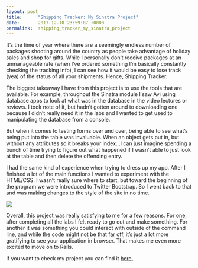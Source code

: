 ```yaml
---
layout: post
title:      "Shipping Tracker: My Sinatra Project"
date:       2017-12-10 23:59:07 +0000
permalink:  shipping_tracker_my_sinatra_project
---
```



It’s the time of year where there are a seemingly endless number of packages shooting around the country as people take advantage of holiday sales and shop for gifts. While I personally don’t receive packages at an unmanageable rate (when I’ve ordered something I’m basically constantly checking the tracking info), I can see how it would be easy to lose track (yea) of the status of all your shipments. Hence, Shipping Tracker.

The biggest takeaway I have from this project is to use the tools that are available. For example, throughout the Sinatra module I saw Avi using database apps to look at what was in the database in the video lectures or reviews. I took note of it, but hadn’t gotten around to downloading one because I didn’t really need it in the labs and I wanted to get used to manipulating the database from a console.

But when it comes to testing forms over and over, being able to see what’s being put into the table was invaluable. When an object gets put in, but without any attributes so it breaks your index…I can just imagine spending a bunch of time trying to figure out what happened if I wasn’t able to just look at the table and then delete the offending entry.

I had the same kind of experience when trying to dress up my app. After I finished a lot of the main functions I wanted to experiment with the HTML/CSS. I wasn’t really sure where to start, but toward the beginning of the program we were introduced to Twitter Bootstrap. So I went back to that and was making changes to the style of the site in no time. 

![](https://i.gyazo.com/3a0370163756136ccc57b109f030f700.png)

Overall, this project was really satisfying to me for a few reasons. For one, after completing all the labs I felt ready to go out and make something. For another it was something you could interact with outside of the command line, and while the code might not be that far off, it’s just a lot more gratifying to see your application in browser. That makes me even more excited to move on to Rails.

If you want to check my project you can find it [here.](https://github.com/jshwa/shipping-tracker)


